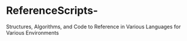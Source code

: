 # ReferenceScripts-
Structures, Algorithms, and Code to Reference in Various Languages for Various Environments
